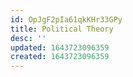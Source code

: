 ```yaml
---
id: OpJgF2pIa61qkKHr33GPy
title: Political Theory
desc: ''
updated: 1643723096359
created: 1643723096359
---
```


